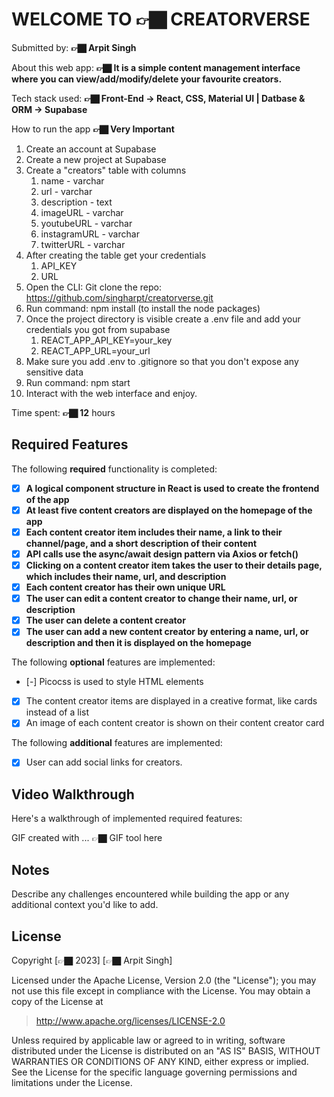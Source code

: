 # WELCOME TO 👉🏿 CREATORVERSE

Submitted by: **👉🏿 Arpit Singh**

About this web app: **👉🏿 It is a simple content management interface where you can view/add/modify/delete your favourite creators.**

Tech stack used: **👉🏿 Front-End -> React, CSS, Material UI | Datbase & ORM -> Supabase**

How to run the app **👉🏿 Very Important**

1. Create an account at Supabase
2. Create a new project at Supabase
3. Create a "creators" table with columns
   1. name - varchar
   2. url - varchar
   3. description - text
   4. imageURL - varchar
   5. youtubeURL - varchar
   6. instagramURL - varchar
   7. twitterURL - varchar
4. After creating the table get your credentials
   1. API_KEY
   2. URL
5. Open the CLI: Git clone the repo: https://github.com/singharpt/creatorverse.git
6. Run command: npm install (to install the node packages)
7. Once the project directory is visible create a .env file and add your credentials you got from supabase
   1. REACT_APP_API_KEY=your_key
   2. REACT_APP_URL=your_url
8. Make sure you add .env to .gitignore so that you don't expose any sensitive data
9. Run command: npm start
10. Interact with the web interface and enjoy.

Time spent: **👉🏿 12** hours

## Required Features

The following **required** functionality is completed:

<!-- 👉🏿👉🏿👉🏿 Make sure to check off completed functionality below -->

- [X] **A logical component structure in React is used to create the frontend of the app**
- [X] **At least five content creators are displayed on the homepage of the app**
- [X] **Each content creator item includes their name, a link to their channel/page, and a short description of their content**
- [X] **API calls use the async/await design pattern via Axios or fetch()**
- [X] **Clicking on a content creator item takes the user to their details page, which includes their name, url, and description**
- [X] **Each content creator has their own unique URL**
- [X] **The user can edit a content creator to change their name, url, or description**
- [X] **The user can delete a content creator**
- [X] **The user can add a new content creator by entering a name, url, or description and then it is displayed on the homepage**

The following **optional** features are implemented:

- [-] Picocss is used to style HTML elements
- [X] The content creator items are displayed in a creative format, like cards instead of a list
- [X] An image of each content creator is shown on their content creator card

The following **additional** features are implemented:

- [X] User can add social links for creators.

## Video Walkthrough

Here's a walkthrough of implemented required features:

<!-- 👉🏿<img src='http://i.imgur.com/link/to/your/gif/file.gif' title='Video Walkthrough' width='' alt='Video Walkthrough' /> -->

<!-- Replace this with whatever GIF tool you used! -->

GIF created with ... 👉🏿 GIF tool here

<!-- Recommended tools:
[Kap](https://getkap.co/) for macOS
[ScreenToGif](https://www.screentogif.com/) for Windows
[peek](https://github.com/phw/peek) for Linux. -->

## Notes

Describe any challenges encountered while building the app or any additional context you'd like to add.

## License

Copyright [👉🏿 2023] [👉🏿 Arpit Singh]

Licensed under the Apache License, Version 2.0 (the "License"); you may not use this file except in compliance with the License. You may obtain a copy of the License at

> http://www.apache.org/licenses/LICENSE-2.0

Unless required by applicable law or agreed to in writing, software distributed under the License is distributed on an "AS IS" BASIS, WITHOUT WARRANTIES OR CONDITIONS OF ANY KIND, either express or implied. See the License for the specific language governing permissions and limitations under the License.
